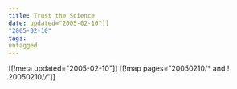 ```yaml
---
title: Trust the Science
date: updated="2005-02-10"]]
"2005-02-10"
tags:
untagged
---
```

[[!meta updated="2005-02-10"]]
[[!map pages="20050210/* and ! 20050210/*/*"]]
